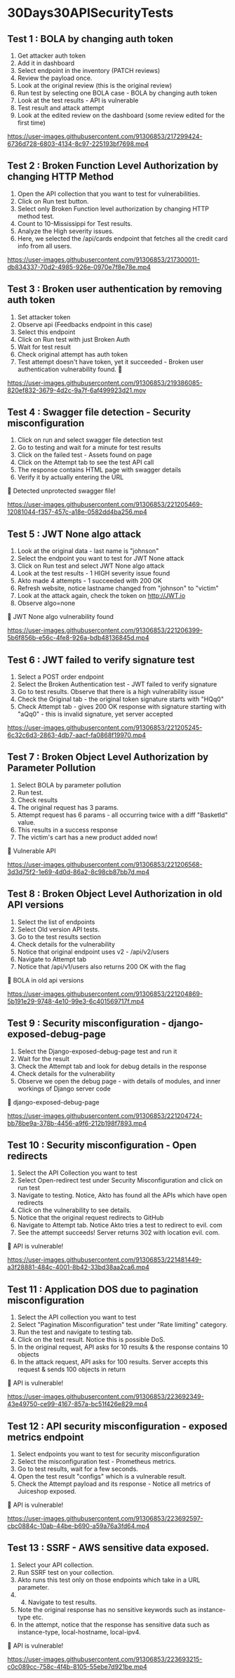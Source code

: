 # 30Days30APISecurityTests

## Test 1 : BOLA by changing auth token

1. Get attacker auth token 
2. Add it in dashboard 
3. Select endpoint in the inventory (PATCH reviews)
4. Review the payload once.
5. Look at the original review (this is the original review)
6. Run test by selecting one BOLA case - BOLA by changing auth token
7. Look at the test results - API is vulnerable
8. Test result and attack attempt
9. Look at the edited review on the dashboard (some review edited for the first time)


https://user-images.githubusercontent.com/91306853/217299424-6736d728-6803-4134-8c97-225193bf7698.mp4

## Test 2 : Broken Function Level Authorization by changing HTTP Method

1. Open the API collection that you want to test for vulnerabilities.
2. Click on Run test button.
3. Select only Broken Function level authorization by changing HTTP method test.
4. Count to 10-Mississippi for Test results.
5. Analyze the High severity issues. 
6. Here, we selected the /api/cards endpoint that fetches all the credit card info from all users.

https://user-images.githubusercontent.com/91306853/217300011-db834337-70d2-4985-926e-0970e7f8e78e.mp4

## Test 3 : Broken user authentication by removing auth token

1. Set attacker token
2. Observe api (Feedbacks endpoint in this case)
3. Select this endpoint
4. Click on Run test with just Broken Auth
5. Wait for test result
6. Check original attempt has auth token
7. Test attempt doesn't have token, yet it succeeded - Broken user authentication vulnerability found. :key:


https://user-images.githubusercontent.com/91306853/219386085-820ef832-3679-4d2c-9a7f-6af499923d21.mov

## Test 4 : Swagger file detection - Security misconfiguration 

1. Click on run and select swagger file detection test
2. Go to testing and wait for a minute for test results
3. Click on the failed test - Assets found on page
4. Click on the Attempt tab to see the test API call
5. The response contains HTML page with swagger details
6. Verify it by actually entering the URL

🐞 Detected unprotected swagger file!


https://user-images.githubusercontent.com/91306853/221205469-12081044-f357-457c-a18e-0582dd4ba256.mp4



## Test 5 : JWT None algo attack

1. Look at the original data - last name is "johnson"
2. Select the endpoint you want to test for JWT None attack
3. Click on Run test and select JWT None algo attack
4. Look at the test results - 1 HIGH severity issue found
5. Akto made 4 attempts - 1 succeeded with 200 OK 
6. Refresh website, notice lastname changed from "johnson" to "victim"
7. Look at the attack again, check the token on http://JWT.io
8. Observe algo=none

🐞 JWT None algo vulnerability found




https://user-images.githubusercontent.com/91306853/221206399-5b6f856b-e56c-4fe8-926a-bdb48136845d.mp4






## Test 6 : JWT failed to verify signature test

1. Select a POST order endpoint
2. Select the Broken Authentication test - JWT failed to verify signature
3. Go to test results. Observe that there is a high vulnerability issue
4. Check the Original tab - the original token signature starts with "HQq0"
5. Check Attempt tab - gives 200 OK response with signature starting with "aQq0" - this is invalid signature, yet server accepted



https://user-images.githubusercontent.com/91306853/221205245-6c32c6d3-2863-4db7-aacf-fa0868f19970.mp4






## Test 7 : Broken Object Level Authorization by Parameter Pollution 

1. Select BOLA by parameter pollution
2. Run test.
3. Check results
4. The original request has 3 params.
5. Attempt request has 6 params - all occurring twice with a diff "BasketId" value. 
6. This results in a success response
7. The victim's cart has a new product added now!

🐞 Vulnerable API


https://user-images.githubusercontent.com/91306853/221206568-3d3d75f2-1e69-4d0d-86a2-8c98cb87bb7d.mp4



## Test 8 : Broken Object Level Authorization in old API versions


1. Select the list of endpoints
2. Select Old version API tests.
3. Go to the test results section
4. Check details for the vulnerability
5. Notice that original endpoint uses v2 - /api/v2/users
6. Navigate to Attempt tab
7. Notice that /api/v1/users also returns 200 OK with the flag

🐞 BOLA in old api versions



https://user-images.githubusercontent.com/91306853/221204869-5b191e29-9748-4e10-99e3-6c401569717f.mp4



## Test 9 : Security misconfiguration - django-exposed-debug-page 

1. Select the Django-exposed-debug-page test and run it
2. Wait for the result
3. Check the Attempt tab and look for debug details in the response
4. Check details for the vulnerability
5. Observe we open the debug page - with details of modules, and inner workings of Django server code

🐞 django-exposed-debug-page


https://user-images.githubusercontent.com/91306853/221204724-bb78be9a-378b-4456-a9f6-212b198f7893.mp4



## Test 10 : Security misconfiguration - Open redirects

1. Select the API Collection you want to test
2. Select Open-redirect test under Security Misconfiguration and click on run test
3. Navigate to testing. Notice, Akto has found all the APIs which have open redirects
4. Click on the vulnerability to see details.
5. Notice that the original request redirects to GitHub
6. Navigate to Attempt tab. Notice Akto tries a test to redirect to evil. com
7. See the attempt succeeds! Server returns 302 with location evil. com. 

🐞 API is vulnerable!


https://user-images.githubusercontent.com/91306853/221481449-a3f28881-484c-4001-8b42-33bd38aa2ca6.mp4

## Test 11 : Application DOS due to pagination misconfiguration

1. Select the API collection you want to test
2. Select "Pagination Misconfiguration" test under "Rate limiting" category.
3. Run the test and navigate to testing tab.
4. Click on the test result. Notice this is possible DoS.
5. In the original request, API asks for 10 results & the response contains 10 objects
6. In the attack request, API asks for 100 results. Server accepts this request & sends 100 objects in return

🐞 API is vulnerable!


https://user-images.githubusercontent.com/91306853/223692349-43e49750-ce99-4167-857a-bc51f426e829.mp4



## Test 12 : API security misconfiguration - exposed metrics endpoint

1. Select endpoints you want to test for security misconfiguration
2. Select the misconfiguration test - Prometheus metrics.
3. Go to test results, wait for a few seconds.
4. Open the test result "configs" which is a vulnerable result.
5. Check the Attempt payload and its response - Notice all metrics of Juiceshop exposed.

🐞 API is vulnerable!


https://user-images.githubusercontent.com/91306853/223692597-cbc0884c-10ab-44be-b690-a59a76a3fd64.mp4


## Test 13 : SSRF - AWS sensitive data exposed.

1. Select your API collection.
2. Run SSRF test on your collection.
3. Akto runs this test only on those endpoints which take in a URL parameter.
4. 4. Navigate to test results.
5. Note the original response has no sensitive keywords such as instance-type etc.
5. In the attempt, notice that the response has sensitive data such as instance-type, local-hostname, local-ipv4.

🐞 API is vulnerable!



https://user-images.githubusercontent.com/91306853/223693215-c0c089cc-758c-4f4b-8105-55ebe7d921be.mp4


